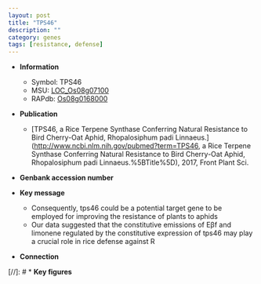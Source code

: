 ```yaml
---
layout: post
title: "TPS46"
description: ""
category: genes
tags: [resistance, defense]
---
```


* **Information**  
    + Symbol: TPS46  
    + MSU: [LOC_Os08g07100](http://rice.plantbiology.msu.edu/cgi-bin/ORF_infopage.cgi?orf=LOC_Os08g07100)  
    + RAPdb: [Os08g0168000](http://rapdb.dna.affrc.go.jp/viewer/gbrowse_details/irgsp1?name=Os08g0168000)  

* **Publication**  
    + [TPS46, a Rice Terpene Synthase Conferring Natural Resistance to Bird Cherry-Oat Aphid, Rhopalosiphum padi Linnaeus.](http://www.ncbi.nlm.nih.gov/pubmed?term=TPS46, a Rice Terpene Synthase Conferring Natural Resistance to Bird Cherry-Oat Aphid, Rhopalosiphum padi Linnaeus.%5BTitle%5D), 2017, Front Plant Sci.

* **Genbank accession number**  

* **Key message**  
    + Consequently, tps46 could be a potential target gene to be employed for improving the resistance of plants to aphids
    + Our data suggested that the constitutive emissions of Eβf and limonene regulated by the constitutive expression of tps46 may play a crucial role in rice defense against R

* **Connection**  

[//]: # * **Key figures**  


